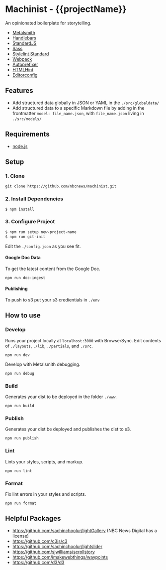 # Machinist - {{projectName}}

An opinionated boilerplate for storytelling.

- [Metalsmith](http://www.metalsmith.io/)
- [Handlebars](http://handlebarsjs.com/)
- [StandardJS](https://github.com/feross/standard)
- [Sass](https://github.com/sass/sass)
- [Stylelint Standard](https://github.com/stylelint/stylelint-config-standard)
- [Webpack](https://github.com/christophercliff/metalsmith-webpack)
- [Autoprefixer](https://github.com/postcss/autoprefixer)
- [HTMLHint](https://github.com/yaniswang/HTMLHint)
- [Editorconfig](http://editorconfig.org/)

## Features

- Add structured data globally in JSON or YAML in the `./src/globaldata/`
- Add structured data to a specific Markdown file by adding in the frontmatter `model: file_name.json`, with `file_name.json` living in `./src/models/`

## Requirements

- [node.js](https://nodejs.org/en/)

## Setup

### 1. Clone

```
git clone https://github.com/nbcnews/machinist.git
```

### 2. Install Dependencies

```
$ npm install
```
### 3. Configure Project

```sh
$ npm run setup new-project-name
$ npm run git-init
```

Edit the `./config.json` as you see fit.


#### Google Doc Data

To get the latest content from the Google Doc.

```
npm run doc-ingest
```

#### Publishing

To push to s3 put your s3 credientials in `./env`

## How to use

### Develop

Runs your project locally at `localhost:3000` with BrowserSync. Edit contents of `./layouts`, `./lib`, `./partials`, and `./src`.

```
npm run dev
```

Develop with Metalsmith debugging.

```
npm run debug
```

### Build

Generates your dist to be deployed in the folder `./www`.

```
npm run build
```

### Publish

Generates your dist be deployed and publishes the dist to s3.

```
npm run publish
```

### Lint

Lints your styles, scripts, and markup.

```
npm run lint
```

### Format

Fix lint errors in your styles and scripts.

```
npm run format
```

## Helpful Packages

- https://github.com/sachinchoolur/lightGallery (NBC News Digital has a license)
- https://github.com/c3js/c3
- https://github.com/sachinchoolur/lightslider
- https://github.com/sjwilliams/scrollstory
- https://github.com/imakewebthings/waypoints
- https://github.com/d3/d3
